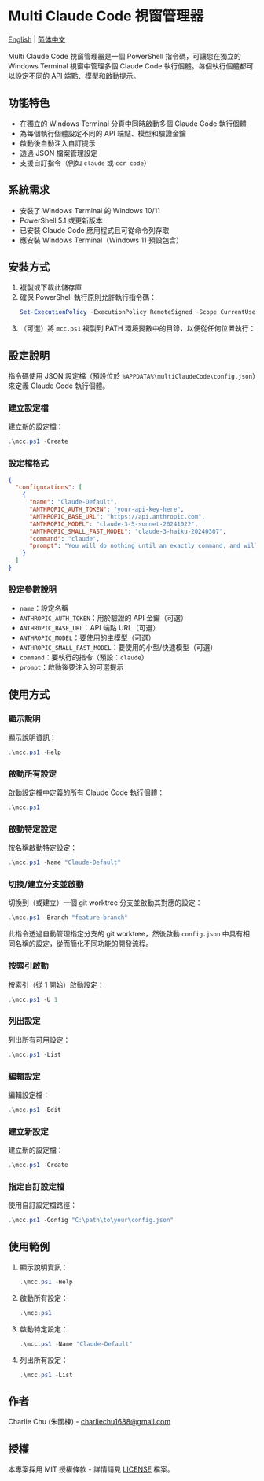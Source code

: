 # Multi Claude Code 視窗管理器

[English](README.md) | [简体中文](README.zh-CN.md)

Multi Claude Code 視窗管理器是一個 PowerShell 指令碼，可讓您在獨立的 Windows Terminal 視窗中管理多個 Claude Code 執行個體。每個執行個體都可以設定不同的 API 端點、模型和啟動提示。

## 功能特色

- 在獨立的 Windows Terminal 分頁中同時啟動多個 Claude Code 執行個體
- 為每個執行個體設定不同的 API 端點、模型和驗證金鑰
- 啟動後自動注入自訂提示
- 透過 JSON 檔案管理設定
- 支援自訂指令（例如 `claude` 或 `ccr code`）

## 系統需求

- 安裝了 Windows Terminal 的 Windows 10/11
- PowerShell 5.1 或更新版本
- 已安裝 Claude Code 應用程式且可從命令列存取
- 應安裝 Windows Terminal（Windows 11 預設包含）

## 安裝方式

1. 複製或下載此儲存庫
2. 確保 PowerShell 執行原則允許執行指令碼：
   ```powershell
   Set-ExecutionPolicy -ExecutionPolicy RemoteSigned -Scope CurrentUser
   ```
3. （可選）將 `mcc.ps1` 複製到 PATH 環境變數中的目錄，以便從任何位置執行：

## 設定說明

指令碼使用 JSON 設定檔（預設位於 `%APPDATA%\multiClaudeCode\config.json`）來定義 Claude Code 執行個體。

### 建立設定檔

建立新的設定檔：
```powershell
.\mcc.ps1 -Create
```

### 設定檔格式

```json
{
  "configurations": [
    {
      "name": "Claude-Default",
      "ANTHROPIC_AUTH_TOKEN": "your-api-key-here",
      "ANTHROPIC_BASE_URL": "https://api.anthropic.com",
      "ANTHROPIC_MODEL": "claude-3-5-sonnet-20241022",
      "ANTHROPIC_SMALL_FAST_MODEL": "claude-3-haiku-20240307",
      "command": "claude",
      "prompt": "You will do nothing until an exactly command, and will always response in Chinese."
    }
  ]
}
```

### 設定參數說明

- `name`：設定名稱
- `ANTHROPIC_AUTH_TOKEN`：用於驗證的 API 金鑰（可選）
- `ANTHROPIC_BASE_URL`：API 端點 URL（可選）
- `ANTHROPIC_MODEL`：要使用的主模型（可選）
- `ANTHROPIC_SMALL_FAST_MODEL`：要使用的小型/快速模型（可選）
- `command`：要執行的指令（預設：`claude`）
- `prompt`：啟動後要注入的可選提示

## 使用方式

### 顯示說明

顯示說明資訊：
```powershell
.\mcc.ps1 -Help
```

### 啟動所有設定

啟動設定檔中定義的所有 Claude Code 執行個體：
```powershell
.\mcc.ps1
```

### 啟動特定設定

按名稱啟動特定設定：
```powershell
.\mcc.ps1 -Name "Claude-Default"
```

### 切換/建立分支並啟動

切換到（或建立）一個 git worktree 分支並啟動其對應的設定：
```powershell
.\mcc.ps1 -Branch "feature-branch"
```
此指令透過自動管理指定分支的 git worktree，然後啟動 `config.json` 中具有相同名稱的設定，從而簡化不同功能的開發流程。

### 按索引啟動

按索引（從 1 開始）啟動設定：
```powershell
.\mcc.ps1 -U 1
```

### 列出設定

列出所有可用設定：
```powershell
.\mcc.ps1 -List
```

### 編輯設定

編輯設定檔：
```powershell
.\mcc.ps1 -Edit
```

### 建立新設定

建立新的設定檔：
```powershell
.\mcc.ps1 -Create
```

### 指定自訂設定檔

使用自訂設定檔路徑：
```powershell
.\mcc.ps1 -Config "C:\path\to\your\config.json"
```

## 使用範例

1. 顯示說明資訊：
   ```powershell
   .\mcc.ps1 -Help
   ```

2. 啟動所有設定：
   ```powershell
   .\mcc.ps1
   ```

3. 啟動特定設定：
   ```powershell
   .\mcc.ps1 -Name "Claude-Default"
   ```

4. 列出所有設定：
   ```powershell
   .\mcc.ps1 -List
   ```

## 作者

Charlie Chu (朱國棟) - charliechu1688@gmail.com

## 授權

本專案採用 MIT 授權條款 - 詳情請見 [LICENSE](LICENSE) 檔案。